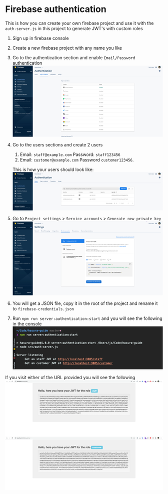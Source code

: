 # Firebase authentication
This is how you can create your own firebase project and use it with the `auth-server.js` in this project to generate JWT's with custom roles

1. Sign up in firebase console
2. Create a new firebase project with any name you like
3. Go to the authentication section and enable `Email/Password` authentication
   ![Enable firebase password authentication](images/firebase-enable-password-auth.png)
4. Go to the users sections and create 2 users
    1. Email: `staff@example.com` Password: `staff123456`
    2. Email: `customer@example.com` Password `customer123456`.
       
    This is how your users should look like:
   ![Firebase sample user list](images/firebase-users.png)
5. Go to  `Project settings` > `Service accounts` > `Generate new private key`
   ![Firebase generate private key](images/firebase-project-settings.png)
6. You will get a JSON file, copy it in the root of the project and rename it to `firebase-credentials.json`
7. Run `npm run server:authentication:start` and you will see the following in the console
![img.png](images/auth-server-start-output.png)

If you visit either of the URL provided you will see the following
![Local running server for staff role](images/local-jwt-staff.png)
![Local running server for customer role](images/local-jwt-customer.png)
